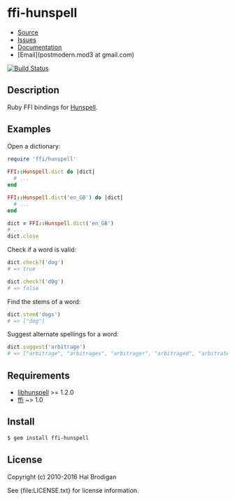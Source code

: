 # ffi-hunspell

* [Source](https://github.com/postmodern/ffi-hunspell)
* [Issues](https://github.com/postmodern/ffi-hunspell/issues)
* [Documentation](http://rubydoc.info/gems/ffi-hunspell/frames)
* [Email](postmodern.mod3 at gmail.com)

[![Build Status](https://secure.travis-ci.org/postmodern/ffi-hunspell.png?branch=master)](https://travis-ci.org/postmodern/ffi-hunspell)

## Description

Ruby FFI bindings for [Hunspell][libhunspell].

## Examples

Open a dictionary:
```rb
require 'ffi/hunspell'
    
FFI::Hunspell.dict do |dict|
  # ...
end

FFI::Hunspell.dict('en_GB') do |dict|
  # ...
end

dict = FFI::Hunspell.dict('en_GB')
# ...
dict.close
```

Check if a word is valid:
```rb
dict.check?('dog')
# => true

dict.check?('d0g')
# => false
```
Find the stems of a word:
```rb
dict.stem('dogs')
# => ["dog"]
```
Suggest alternate spellings for a word:
```rb
dict.suggest('arbitrage')
# => ["arbitrage", "arbitrages", "arbitrager", "arbitraged", "arbitrate"]
```
## Requirements

* [libhunspell] >= 1.2.0
* [ffi] ~> 1.0

## Install
```sh
$ gem install ffi-hunspell
```
## License

Copyright (c) 2010-2016 Hal Brodigan

See {file:LICENSE.txt} for license information.

[libhunspell]: http://hunspell.sourceforge.net/
[ffi]: https://github.com/ffi/ffi
